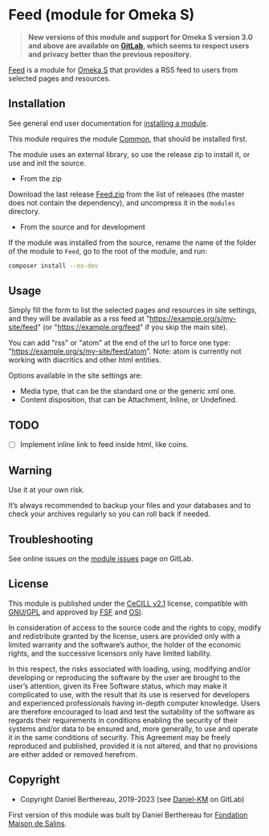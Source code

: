Feed (module for Omeka S)
=========================

> __New versions of this module and support for Omeka S version 3.0 and above
> are available on [GitLab], which seems to respect users and privacy better
> than the previous repository.__

[Feed] is a module for [Omeka S] that provides a RSS feed to users from selected
pages and resources.


Installation
------------

See general end user documentation for [installing a module].

This module requires the module [Common], that should be installed first.

The module uses an external library, so use the release zip to install it, or
use and init the source.

* From the zip

Download the last release [Feed.zip] from the list of releases (the master does
not contain the dependency), and uncompress it in the `modules` directory.

* From the source and for development

If the module was installed from the source, rename the name of the folder of
the module to `Feed`, go to the root of the module, and run:

```sh
composer install --no-dev
```


Usage
-----

Simply fill the form to list the selected pages and resources in site settings,
and they will be available as a rss feed at "https://example.org/s/my-site/feed"
(or "https://example.org/feed" if you skip the main site).

You can add "rss" or "atom" at the end of the url to force one type: "https://example.org/s/my-site/feed/atom".
Note: atom is currently not working with diacritics and other html entities.

Options available in the site settings are:
- Media type, that can be the standard one or the generic xml one.
- Content disposition, that can be Attachment, Inline, or Undefined.


TODO
----

- [ ] Implement inline link to feed inside html, like coins.


Warning
-------

Use it at your own risk.

It’s always recommended to backup your files and your databases and to check
your archives regularly so you can roll back if needed.


Troubleshooting
---------------

See online issues on the [module issues] page on GitLab.


License
-------

This module is published under the [CeCILL v2.1] license, compatible with
[GNU/GPL] and approved by [FSF] and [OSI].

In consideration of access to the source code and the rights to copy, modify and
redistribute granted by the license, users are provided only with a limited
warranty and the software’s author, the holder of the economic rights, and the
successive licensors only have limited liability.

In this respect, the risks associated with loading, using, modifying and/or
developing or reproducing the software by the user are brought to the user’s
attention, given its Free Software status, which may make it complicated to use,
with the result that its use is reserved for developers and experienced
professionals having in-depth computer knowledge. Users are therefore encouraged
to load and test the suitability of the software as regards their requirements
in conditions enabling the security of their systems and/or data to be ensured
and, more generally, to use and operate it in the same conditions of security.
This Agreement may be freely reproduced and published, provided it is not
altered, and that no provisions are either added or removed herefrom.


Copyright
---------

* Copyright Daniel Berthereau, 2019-2023 (see [Daniel-KM] on GitLab)

First version of this module was built by Daniel Berthereau for [Fondation Maison de Salins].


[Omeka S]: https://omeka.org/s
[Feed]: https://gitlab.com/Daniel-KM/Omeka-S-module-Feed
[Common]: https://gitlab.com/Daniel-KM/Omeka-S-module-Common
[Feed.zip]: https://gitlab.com/Daniel-KM/Omeka-S-module-Feed/-/releases
[installing a module]: https://omeka.org/s/docs/user-manual/modules/#installing-modules
[module issues]: https://gitlab.com/Daniel-KM/Omeka-S-module-Feed/-/issues
[CeCILL v2.1]: https://www.cecill.info/licences/Licence_CeCILL_V2.1-en.html
[GNU/GPL]: https://www.gnu.org/licenses/gpl-3.0.html
[FSF]: https://www.fsf.org
[OSI]: http://opensource.org
[Fondation Maison de Salins]: https://www.collections.maison-salins.fr
[GitLab]: https://gitlab.com/Daniel-KM
[Daniel-KM]: https://gitlab.com/Daniel-KM "Daniel Berthereau"
